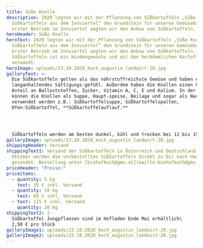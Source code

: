 ```yaml
---
title: Süße Knolle
description: 2020 legten wir mit der Pflanzung von Süßkartoffeln „Süße Knolle –
  Süßkartoffeln aus dem Innviertel“ den Grundstein für unseren Gemüsebau. Als
  erster Betrieb im Innviertel wagten wir den Anbau von Süßkartoffeln.
heroHeader: Süße Knolle
heroText: 2020 legten wir mit der Pflanzung von Süßkartoffeln „Süße Knolle –
  Süßkartoffeln aus dem Innviertel“ den Grundstein für unseren Gemüsebau. Als
  erster Betrieb im Innviertel wagten wir den Anbau von Süßkartoffeln. Die
  Süßkartoffeln ist ein Windengewächs und mit den herkömmlichen Kartoffeln nicht
  verwandt.
heroImage: uploads/23.10.2020_koch_augustin_landwirt-28.jpg
galleryText: >-
  Die Süßkartoffeln gelten als das nährstoffreichste Gemüse und haben ein
  langanhaltendes Sättigungs-gefühl. Außerdem haben die Knollen einen hohen
  Anteil an Ballaststoffen, Zucker, Vitamin A, C, E und Kalium. In der Küche
  können die Knollen als Suppe, Haupt-speise, Beilage und sogar als Nachspeise
  verwendet werden z.B.: Süßkartoffelsuppe, Süßkartoffelspalten,
  Ofen-Süßkartoffel, **Süßkartoffelauflauf.**




  Süßkartoffeln werden am besten dunkel, kühl und trocken bei 12 bis 15 °C gelagert.
galleryImage: uploads/23.10.2020_koch_augustin_landwirt-28.jpg
shippingHeader: Versand
shippingText1: Versand der Süßkartoffeln in Österreich und Deutschland Ende
  Oktober werden die vorbestellten Süßkartoffeln direkt zu Dir nach Hause
  gesendet. Bestellung unter [biohofkoch@gmx.at](mailto:biohofkoch@gmx.at)
priceHeader: "Preise:"
priceitems:
  - quantity: 5 kg
    text: 35 € inkl. Versand
  - quantity: 10 kg
    text: 60 € inkl. Versand
  - text: 115 € inkl. Versand
    quantity: 20 kg
shippingText2: |-
  Süßkartoffel Jungpflanzen sind im Hofladen Ende Mai erhältlich\
  2,50 € pro Stück
galleryImage1: uploads/23.10.2020_koch_augustin_landwirt-28.jpg
galleryImage2: uploads/23.10.2020_koch_augustin_landwirt-28.jpg
---
```

